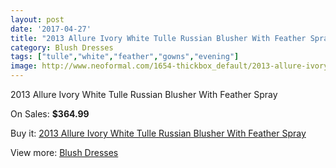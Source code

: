 ```yaml
---
layout: post
date: '2017-04-27'
title: "2013 Allure Ivory White Tulle Russian Blusher With Feather Spray"
category: Blush Dresses
tags: ["tulle","white","feather","gowns","evening"]
image: http://www.neoformal.com/1654-thickbox_default/2013-allure-ivory-white-tulle-russian-blusher-with-feather-spray.jpg
---
```

2013 Allure Ivory White Tulle Russian Blusher With Feather Spray

On Sales: **$364.99**
<a href="https://www.neoformal.com/en/blush-dresses/593-2013-allure-ivory-white-tulle-russian-blusher-with-feather-spray.html"><amp-img layout="responsive" width="600" height="600" src="//www.neoformal.com/1654-thickbox_default/2013-allure-ivory-white-tulle-russian-blusher-with-feather-spray.jpg" alt="2013 Allure Ivory White Tulle Russian Blusher With Feather Spray 0" /></a>
<a href="https://www.neoformal.com/en/blush-dresses/593-2013-allure-ivory-white-tulle-russian-blusher-with-feather-spray.html"><amp-img layout="responsive" width="600" height="600" src="//www.neoformal.com/1655-thickbox_default/2013-allure-ivory-white-tulle-russian-blusher-with-feather-spray.jpg" alt="2013 Allure Ivory White Tulle Russian Blusher With Feather Spray 1" /></a>

Buy it: [2013 Allure Ivory White Tulle Russian Blusher With Feather Spray](https://www.neoformal.com/en/blush-dresses/593-2013-allure-ivory-white-tulle-russian-blusher-with-feather-spray.html "2013 Allure Ivory White Tulle Russian Blusher With Feather Spray")

View more: [Blush Dresses](https://www.neoformal.com/en/7-blush-dresses "Blush Dresses")